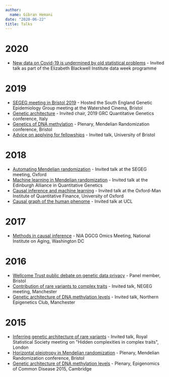 ```yaml
---
author:
  name: Gibran Hemani
date: "2020-06-22"
title: Talks
---
```




# 2020

- [New data on Covid-19 is undermined by old statistical problems](https://www.eventbrite.co.uk/e/new-data-on-covid-19-is-undermined-by-old-statistical-problems-tickets-105058540924) - Invited talk as part of the Elizabeth Blackwell Institute data week programme

# 2019

- [SEGEG meeting in Bristol 2019](https://www.eventbrite.com/e/segeg-meeting-in-bristol-2019-registration-59018859999) - Hosted the South England Genetic Epidemiology Group meeting at the Watershed Cinema, Bristol
- [Genetic architecture]() - Invited chair, 2019 GRC Quantitative Genetics conference, Italy
- [Genetics of DNA methylation]() - Plenary, Mendelian Randomization conference, Bristol
- [Advice on applying for fellowships]() - Invited talk, University of Bristol

# 2018

- [Automating Mendelian randomization]() - Invited talk at the SEGEG meeting, Oxford
- [Machine learning in Mendelian randomization]() - Invited talk at the Edinburgh Alliance in Quantitative Genetics
- [Causal inference and machine learning]() - Invited talk at the Oxford-Man Institute of Quantitative Finance, University of Oxford
- [Causal graph of the human phenome]() - Invited talk at UCL

# 2017

- [Methods in causal inference]() - NIA DGCG Omics Meeting, National Institute on Aging, Washington DC

# 2016

- [Wellcome Trust public debate on genetic data privacy]() - Panel member, Bristol
- [Contribution of rare variants to complex traits]() - Invited talk, NEGEG meeting, Manchester
- [Genetic architecture of DNA methylation levels]() - Invited talk, Northern Epigenetics Club, Manchester

# 2015

- [Inferring genetic architecture of rare variants]() - Invited talk, Royal Statistical Society meeting on "Hidden complexities in complex traits", London
- [Horizontal pleiotropy in Mendelian randomization]() - Plenary, Mendelian Randomization conference, Bristol
- [Genetic architecture of DNA methylation levels]() - Plenary, Epigenomics of Common Disease 2015, Cambridge
